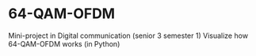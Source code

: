# 64-QAM-OFDM
Mini-project in Digital communication (senior 3 semester 1)
Visualize how 64-QAM-OFDM works (in Python)
